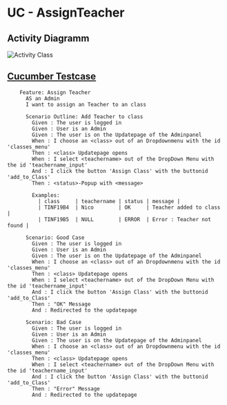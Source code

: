 UC - AssignTeacher
=========================

Activity Diagramm
-----------------
![Activity Class](https://github.com/Unk3wn/TaskHub---Documentation/blob/master/UC/UseCases/AssignTeacher/AssignTeacher.png)

[Cucumber Testcase](https://github.com/Unk3wn/TaskHub---Codebase/blob/master/CucumberTests/src/test/resource/AssignTeacher.feature)
----------------
        Feature: Assign Teacher
          AS an Admin
          I want to assign an Teacher to an class

          Scenario Outline: Add Teacher to class
            Given : The user is logged in
            Given : User is an Admin
            Given : The user is on the Updatepage of the Adminpanel
            When : I choose an <class> out of an Dropdownmenu with the id 'classes_menu'
            Then : <class> Updatepage opens
            When : I select <teachername> out of the DropDown Menu with the id 'teachername_input'
            And : I click the button 'Assign Class' with the buttonid 'add_to_Class'
            Then : <status>-Popup with <message>

            Examples:
              | class     | teachername | status | message |
              | TINF19B4  | Nico        | OK     | Teacher added to class |
              | TINF19B5  | NULL        | ERROR  | Error : Teacher not found |

          Scenario: Good Case
            Given : The user is logged in
            Given : User is an Admin
            Given : The user is on the Updatepage of the Adminpanel
            When : I choose an <class> out of an Dropdownmenu with the id 'classes_menu'
            Then : <class> Updatepage opens
            When : I select <teachername> out of the DropDown Menu with the id 'teachername_input'
            And : I click the button 'Assign Class' with the buttonid 'add_to_Class'
            Then : "OK" Message
            And : Redirected to the updatepage

          Scenario: Bad Case
            Given : The user is logged in
            Given : User is an Admin
            Given : The user is on the Updatepage of the Adminpanel
            When : I choose an <class> out of an Dropdownmenu with the id 'classes_menu'
            Then : <class> Updatepage opens
            When : I select <teachername> out of the DropDown Menu with the id 'teachername_input'
            And : I click the button 'Assign Class' with the buttonid 'add_to_Class'
            Then : "Error" Message
            And : Redirected to the updatepage
